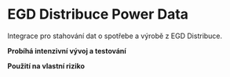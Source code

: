 # EGD Distribuce Power Data

Integrace pro stahování dat o spotřebe a výrobě z EGD Distribuce.

**Probíhá intenzivní vývoj a testování** 

**Použití na vlastní riziko**
